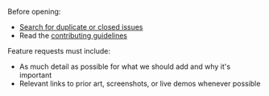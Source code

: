 Before opening:

- [Search for duplicate or closed issues](https://github.com/DryKISS/industryui.com/issues?utf8=%E2%9C%93&q=is%3Aissue)
- Read the [contributing guidelines](https://github.com/DryKISS/industryui.com/blob/master/.github/CONTRIBUTING.md)

Feature requests must include:

- As much detail as possible for what we should add and why it's important
- Relevant links to prior art, screenshots, or live demos whenever possible
